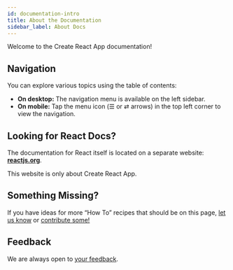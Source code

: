 ```yaml
---
id: documentation-intro
title: About the Documentation
sidebar_label: About Docs
---
```


Welcome to the Create React App documentation!

## Navigation

You can explore various topics using the table of contents:
- **On desktop:** The navigation menu is available on the left sidebar.
- **On mobile:** Tap the menu icon (☰ or ⇄ arrows) in the top left corner to view the navigation.

## Looking for React Docs?

The documentation for React itself is located on a separate website: **[reactjs.org](https://reactjs.org/)**.

This website is only about Create React App.

## Something Missing?

If you have ideas for more “How To” recipes that should be on this page, [let us know](https://github.com/facebook/create-react-app/issues) or [contribute some!](https://github.com/facebook/create-react-app/tree/main/docusaurus/docs)

## Feedback

We are always open to [your feedback](https://github.com/facebook/create-react-app/issues).

